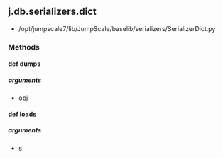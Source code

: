## j.db.serializers.dict

- /opt/jumpscale7/lib/JumpScale/baselib/serializers/SerializerDict.py

### Methods

#### def dumps 

##### arguments

- obj

#### def loads 

##### arguments

- s

